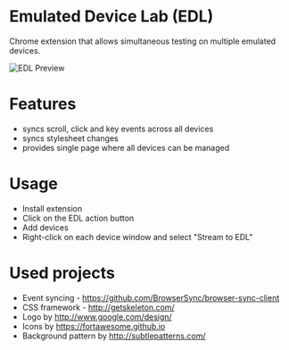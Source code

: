 # Emulated Device Lab (EDL)

Chrome extension that allows simultaneous testing on multiple emulated devices.

![EDL Preview](http://i.imgur.com/B3581BC.png)

# Features
- syncs scroll, click and key events across all devices
- syncs stylesheet changes
- provides single page where all devices can be managed

# Usage
- Install extension
- Click on the EDL action button
- Add devices
- Right-click on each device window and select "Stream to EDL"

# Used projects
- Event syncing - https://github.com/BrowserSync/browser-sync-client
- CSS framework - http://getskeleton.com/
- Logo by http://www.google.com/design/
- Icons by https://fortawesome.github.io
- Background pattern by http://subtlepatterns.com/